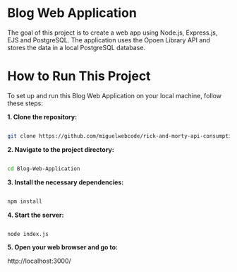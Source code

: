 # Blog Web Application

The goal of this project is to create a web app using Node.js, Express.js, EJS and PostgreSQL. The application uses the Opoen Library API and stores the data in a local PostgreSQL database.

# How to Run This Project

To set up and run this Blog Web Application on your local machine, follow these steps:

**1. Clone the repository:**

```sh

git clone https://github.com/miguelwebcode/rick-and-morty-api-consumption.git

```

**2. Navigate to the project directory:**

```sh

cd Blog-Web-Application

```

**3. Install the necessary dependencies:**

```sh

npm install

```

**4. Start the server:**

```sh

node index.js

```

**5. Open your web browser and go to:**

http://localhost:3000/
